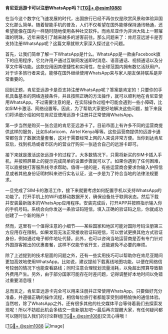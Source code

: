 **肯尼亚远游卡可以注册WhatsApp吗？[[TG💪+ @esim1088](https://t.me/s/esim1088)]**

在当今这个数字化飞速发展的时代，出国旅行已经不再仅仅是欣赏风景和体验异国文化那么简单。随着智能手机的普及，人们不仅希望在国外能够保持通讯畅通，还希望能像在国内一样随时随地使用各种社交软件。而肯尼亚作为非洲大陆上一颗璀璨的明珠，近年来吸引了越来越多的游客前往。那么问题来了：肯尼亚远游卡是否支持注册WhatsApp呢？这篇文章就带大家深入探讨这个问题。

首先，让我们简单了解一下WhatsApp是什么。WhatsApp是一款由Facebook旗下的应用程序，它允许用户通过互联网发送即时消息、语音通话、视频通话以及分享文件等功能。这款应用因其便捷性和实用性，在全球范围内拥有数亿活跃用户。对于许多旅行者来说，能够在国外继续使用WhatsApp来与家人朋友保持联系是非常重要的。

回到正题，肯尼亚远游卡是否支持注册WhatsApp呢？答案是肯定的！只要你的手机具备基本的网络连接条件，并且按照正确的方法操作，就可以顺利地在肯尼亚使用WhatsApp。不过需要注意的是，在实际操作过程中可能会遇到一些小障碍，比如SIM卡激活、网络设置等。因此，为了帮助大家更好地解决这些问题，接下来我们将详细介绍如何在肯尼亚使用远游卡注册并正常使用WhatsApp。

第一步当然是购买一张合适的肯尼亚远游卡了。目前市面上有许多不同的运营商提供这样的服务，比如Safaricom、Airtel Kenya等等。这些运营商提供的远游卡通常都包含了数据流量套餐，这对于需要经常上网的人来说非常方便。当你到达肯尼亚后，找到机场或者市区内的营业厅购买一张适合自己的远游卡即可。

接下来就是激活这张远游卡的过程了。大多数情况下，只需将新买的SIM卡插入手机，并按照屏幕上的提示完成简单的设置步骤就可以了。如果你遇到了任何困难，可以直接拨打客服热线寻求帮助。值得一提的是，有些运营商会要求你输入护照信息或者其他身份证明材料来进行实名认证，这一步是为了符合当地的法律法规要求。

一旦完成了SIM卡的激活工作，接下来就要考虑如何配置手机以支持WhatsApp的功能了。打开手机上的WiFi或移动数据开关，确保设备处于联网状态。然后下载并安装最新版本的WhatsApp应用程序。安装完成后，打开APP并按照指示输入你的手机号码。系统会向你发送一条验证码短信，填入正确的验证码之后，你就成功创建了一个新的账户！

然而，这里有一个值得注意的小细节——某些国家和地区可能对国际号码注册第三方应用存在限制。如果发现无法正常接收验证码短信，可以尝试更换其他方式验证身份，例如通过电子邮件地址代替。此外，也可以咨询当地运营商是否有专门针对外国游客推出的优惠套餐，这样不仅能节省开支，还能避免不必要的麻烦。

除了上述提到的技术层面的问题之外，还有一些实用技巧可以帮助你在肯尼亚期间更加高效地使用WhatsApp。比如说，建议提前下载离线地图功能，以便在网络信号较弱的情况下也能查看路线；同时注意合理规划流量消耗，以免超出预算导致额外费用产生。另外，由于部分国家可能存在时差问题，记得调整好本地时间以免错过重要消息哦！

总而言之，肯尼亚远游卡完全可以用来注册并正常使用WhatsApp。只要做好充分准备，并遵循正确的操作流程，相信每位旅行者都能享受到顺畅愉快的通信体验。当然啦，除了WhatsApp之外，还有很多其他的社交媒体平台等待着我们去探索发现呢！所以不妨趁此机会多结交一些新朋友吧～最后再次提醒大家，有任何疑问都可以随时加入我们的讨论群组[[TG💪+ @esim1088](https://t.me/s/esim1088)]交流心得哦！

[[TG💪+ @esim1088](https://t.me/s/esim1088) ![Image](https://i.postimg.cc/4NQfJmqS/Snipaste-2025-05-13-00-14-12.png)]